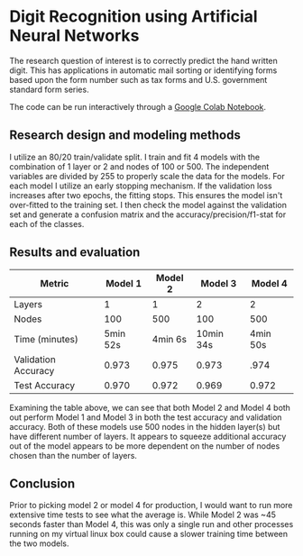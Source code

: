# Digit Recognition using Artificial Neural Networks
The research question of interest is to correctly predict the hand written digit. This has applications in automatic mail sorting or identifying forms based upon the form number such as tax forms and U.S. government standard form series. 

The code can be run interactively through a [Google Colab Notebook]().

## Research design and modeling methods
I utilize an 80/20 train/validate split. I train and fit 4 models with the combination of 1 layer or 2 and nodes of 100 or 500. The independent variables are divided by 255 to properly scale the data for the models. For each model I utilize an early stopping mechanism. If the validation loss increases after two epochs, the fitting stops. This ensures the model isn't over-fitted to the training set. I then check the model against the validation set and generate a confusion matrix and the accuracy/precision/f1-stat for each of the classes.
 
## Results and evaluation
| Metric | Model 1 | Model 2 | Model 3 | Model 4|
|---     | ---     | ---     | ---     | ---    |
| Layers | 1 | 1 | 2 | 2 |
| Nodes | 100 | 500 | 100 | 500 |
| Time (minutes) | 5min 52s | 4min 6s | 10min 34s | 4min 50s |
| Validation Accuracy | 0.973 | 0.975 | 0.973 | .974 |
| Test Accuracy | 0.970 | 0.972 | 0.969 | 0.972 |

Examining the table above, we can see that both Model 2 and Model 4 both out perform Model 1 and Model 3 in both the test accuracy and validation accuracy. Both of these models use 500 nodes in the hidden layer(s) but have different number of layers. It appears to squeeze additional accuracy out of the model appears to be more dependent on the number of nodes chosen than the number of layers. 

## Conclusion
Prior to picking model 2 or model 4 for production, I would want to run more extensive time tests to see what the average is. While Model 2 was ~45 seconds faster than Model 4, this was only a single run and other processes running on my virtual linux box could cause a slower training time between the two models.
